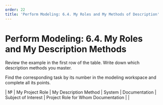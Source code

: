 ```yaml
---
order: 22
title: 'Perform Modeling: 6.4. My Roles and My Methods of Description'
---
```


# Perform Modeling: 6.4. My Roles and My Description Methods

Review the example in the first row of the table. Write down which description methods you master.

Find the corresponding task by its number in the modeling workspace and complete all its points.

| № | My Project Role | My Description Method | System | Documentation | Subject of Interest | Project Role for Whom Documentation |
|
